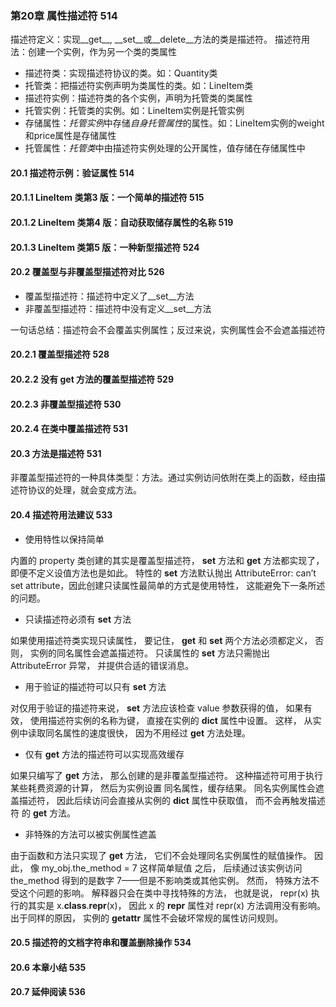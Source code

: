 ### 第20章 属性描述符 514
描述符定义：实现__get__,  __set__或__delete__方法的类是描述符。
描述符用法：创建一个实例，作为另一个类的类属性

* 描述符类：实现描述符协议的类。如：Quantity类
* 托管类：把描述符实例声明为类属性的类。如：LineItem类
* 描述符实例：描述符类的各个实例，声明为托管类的类属性
* 托管实例：托管类的实例。如：LineItem实例是托管实例
* 存储属性：*托管实例*中存储*自身托管属性*的属性。如：LineItem实例的weight和price属性是存储属性
* 托管属性：*托管类*中由描述符实例处理的公开属性，值存储在存储属性中



#### 20.1 描述符示例：验证属性 514
#### 20.1.1 LineItem 类第3 版：一个简单的描述符 515
#### 20.1.2 LineItem 类第4 版：自动获取储存属性的名称 519
#### 20.1.3 LineItem 类第5 版：一种新型描述符 524
#### 20.2 覆盖型与非覆盖型描述符对比 526
* 覆盖型描述符：描述符中定义了__set__方法
* 非覆盖型描述符：描述符中没有定义__set__方法

一句话总结：描述符会不会覆盖实例属性；反过来说，实例属性会不会遮盖描述符
#### 20.2.1 覆盖型描述符 528
#### 20.2.2 没有 __get__ 方法的覆盖型描述符 529
#### 20.2.3 非覆盖型描述符 530
#### 20.2.4 在类中覆盖描述符 531
#### 20.3 方法是描述符 531
非覆盖型描述符的一种具体类型：方法。通过实例访问依附在类上的函数，经由描述符协议的处理，就会变成方法。

#### 20.4 描述符用法建议 533
* 使用特性以保持简单

内置的 property 类创建的其实是覆盖型描述符， __set__ 方法和 __get__ 方法都实现了， 即便不定义设值方法也是如此。 特性的
__set__ 方法默认抛出 AttributeError: can’t set attribute，因此创建只读属性最简单的方式是使用特性， 这能避免下一条所述
的问题。

* 只读描述符必须有 __set__ 方法

如果使用描述符类实现只读属性， 要记住， __get__ 和 __set__ 两个方法必须都定义， 否则， 实例的同名属性会遮盖描述符。
只读属性的 __set__ 方法只需抛出 AttributeError 异常， 并提供合适的错误消息。

* 用于验证的描述符可以只有 __set__ 方法

对仅用于验证的描述符来说， __set__ 方法应该检查 value 参数获得的值， 如果有效， 使用描述符实例的名称为键， 直接在实例的
__dict__ 属性中设置。 这样， 从实例中读取同名属性的速度很快， 因为不用经过 __get__ 方法处理。

* 仅有 __get__ 方法的描述符可以实现高效缓存

如果只编写了 __get__ 方法， 那么创建的是非覆盖型描述符。 这种描述符可用于执行某些耗费资源的计算， 然后为实例设置
同名属性，缓存结果。 同名实例属性会遮盖描述符， 因此后续访问会直接从实例的 __dict__ 属性中获取值， 而不会再触发描述符
的 __get__ 方法。

* 非特殊的方法可以被实例属性遮盖

由于函数和方法只实现了 __get__ 方法， 它们不会处理同名实例属性的赋值操作。 因此， 像 my_obj.the_method = 7 这样简单赋值
之后， 后续通过该实例访问 the_method 得到的是数字 7——但是不影响类或其他实例。 然而， 特殊方法不受这个问题的影响。
解释器只会在类中寻找特殊的方法， 也就是说， repr(x) 执行的其实是 x.__class__.__repr__(x)， 因此 x 的 __repr__ 属性对
repr(x) 方法调用没有影响。 出于同样的原因， 实例的 __getattr__ 属性不会破坏常规的属性访问规则。


#### 20.5 描述符的文档字符串和覆盖删除操作 534
#### 20.6 本章小结 535
#### 20.7 延伸阅读 536